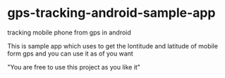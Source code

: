 # gps-tracking-android-sample-app
tracking mobile phone from gps in android

This is sample app which uses to get the lontitude and latitude of mobile form gps and you can use it as of you want

"You are free to use this project as you like it"
